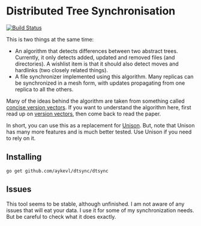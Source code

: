 # Distributed Tree Synchronisation

[![Build Status](https://travis-ci.org/aykevl/dtsync.svg?branch=master)](https://travis-ci.org/aykevl/dtsync)

This is two things at the same time:

  * An algorithm that detects differences between two abstract trees. Currently,
    it only detects added, updated and removed files (and directories). A
    wishlist item is that it should also detect moves and hardlinks (two closely
    related things).
  * A file synchronizer implemented using this algorithm. Many replicas can be
    synchronized in a mesh form, with updates propagating from one replica to
    all the others.

Many of the ideas behind the algorithm are taken from something called [concise
version
vectors](https://scholar.google.nl/scholar?cluster=15694180381552406021). If you
want to understand the algorithm here, first read up on [version
vectors](https://en.wikipedia.org/wiki/Version_vector), then come back to read
the paper.

In short, you can use this as a replacement for
[Unison](https://www.cis.upenn.edu/~bcpierce/unison/). But, note that Unison has
many more features and is much better tested. Use Unison if you need to rely on
it.

## Installing

    go get github.com/aykevl/dtsync/dtsync

## Issues

This tool seems to be stable, although unfinished. I am not aware of any issues
that will eat your data. I use it for some of my synchronization needs. But be
careful to check what it does exactly.
